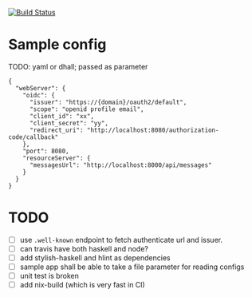 [![Build Status](https://secure.travis-ci.org/freizl/samples-haskell-scotty.svg?branch=master)](https://travis-ci.com/freizl/samples-haskell-scotty)

# Sample config

TODO: yaml or dhall; passed as parameter

```
{
  "webServer": {
    "oidc": {
      "issuer": "https://{domain}/oauth2/default",
      "scope": "openid profile email",
      "client_id": "xx",
      "client_secret": "yy",
      "redirect_uri": "http://localhost:8080/authorization-code/callback"
    },
    "port": 8080,
    "resourceServer": {
      "messagesUrl": "http://localhost:8000/api/messages"
    }
  }
}
```

# TODO

- [ ] use `.well-known` endpoint to fetch authenticate url and issuer.
- [ ] can travis have both haskell and node?
- [ ] add stylish-haskell and hlint as dependencies
- [ ] sample app shall be able to take a file parameter for reading configs
- [ ] unit test is broken
- [ ] add nix-build (which is very fast in CI)
